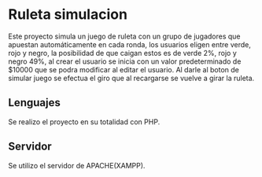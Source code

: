 # Ruleta simulacion
Este proyecto simula un juego de ruleta con un grupo de jugadores que apuestan automáticamente en cada ronda, los usuarios eligen entre verde, rojo y negro, la posibilidad de que caigan estos es de verde 2%, rojo y negro 49%, al crear el usuario se inicia con un valor predeterminado de $10000 que se podra modificar al editar el usuario. Al darle al boton de simular juego se efectua el giro que al recargarse se vuelve a girar la ruleta.

## Lenguajes
Se realizo el proyecto en su totalidad con PHP.

## Servidor 
Se utilizo el servidor de APACHE(XAMPP).

